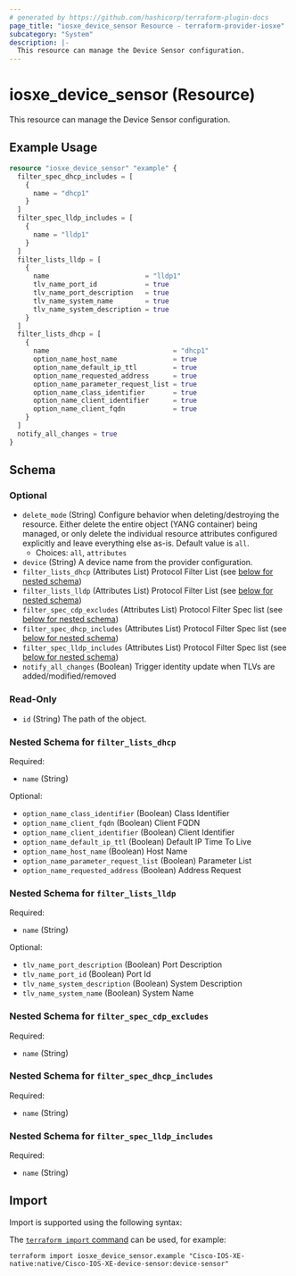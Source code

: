 ```yaml
---
# generated by https://github.com/hashicorp/terraform-plugin-docs
page_title: "iosxe_device_sensor Resource - terraform-provider-iosxe"
subcategory: "System"
description: |-
  This resource can manage the Device Sensor configuration.
---
```


# iosxe_device_sensor (Resource)

This resource can manage the Device Sensor configuration.

## Example Usage

```terraform
resource "iosxe_device_sensor" "example" {
  filter_spec_dhcp_includes = [
    {
      name = "dhcp1"
    }
  ]
  filter_spec_lldp_includes = [
    {
      name = "lldp1"
    }
  ]
  filter_lists_lldp = [
    {
      name                        = "lldp1"
      tlv_name_port_id            = true
      tlv_name_port_description   = true
      tlv_name_system_name        = true
      tlv_name_system_description = true
    }
  ]
  filter_lists_dhcp = [
    {
      name                               = "dhcp1"
      option_name_host_name              = true
      option_name_default_ip_ttl         = true
      option_name_requested_address      = true
      option_name_parameter_request_list = true
      option_name_class_identifier       = true
      option_name_client_identifier      = true
      option_name_client_fqdn            = true
    }
  ]
  notify_all_changes = true
}
```

<!-- schema generated by tfplugindocs -->
## Schema

### Optional

- `delete_mode` (String) Configure behavior when deleting/destroying the resource. Either delete the entire object (YANG container) being managed, or only delete the individual resource attributes configured explicitly and leave everything else as-is. Default value is `all`.
  - Choices: `all`, `attributes`
- `device` (String) A device name from the provider configuration.
- `filter_lists_dhcp` (Attributes List) Protocol Filter List (see [below for nested schema](#nestedatt--filter_lists_dhcp))
- `filter_lists_lldp` (Attributes List) Protocol Filter List (see [below for nested schema](#nestedatt--filter_lists_lldp))
- `filter_spec_cdp_excludes` (Attributes List) Protocol Filter Spec list (see [below for nested schema](#nestedatt--filter_spec_cdp_excludes))
- `filter_spec_dhcp_includes` (Attributes List) Protocol Filter Spec list (see [below for nested schema](#nestedatt--filter_spec_dhcp_includes))
- `filter_spec_lldp_includes` (Attributes List) Protocol Filter Spec list (see [below for nested schema](#nestedatt--filter_spec_lldp_includes))
- `notify_all_changes` (Boolean) Trigger identity update when TLVs are added/modified/removed

### Read-Only

- `id` (String) The path of the object.

<a id="nestedatt--filter_lists_dhcp"></a>
### Nested Schema for `filter_lists_dhcp`

Required:

- `name` (String)

Optional:

- `option_name_class_identifier` (Boolean) Class Identifier
- `option_name_client_fqdn` (Boolean) Client FQDN
- `option_name_client_identifier` (Boolean) Client Identifier
- `option_name_default_ip_ttl` (Boolean) Default IP Time To Live
- `option_name_host_name` (Boolean) Host Name
- `option_name_parameter_request_list` (Boolean) Parameter List
- `option_name_requested_address` (Boolean) Address Request


<a id="nestedatt--filter_lists_lldp"></a>
### Nested Schema for `filter_lists_lldp`

Required:

- `name` (String)

Optional:

- `tlv_name_port_description` (Boolean) Port Description
- `tlv_name_port_id` (Boolean) Port Id
- `tlv_name_system_description` (Boolean) System Description
- `tlv_name_system_name` (Boolean) System Name


<a id="nestedatt--filter_spec_cdp_excludes"></a>
### Nested Schema for `filter_spec_cdp_excludes`

Required:

- `name` (String)


<a id="nestedatt--filter_spec_dhcp_includes"></a>
### Nested Schema for `filter_spec_dhcp_includes`

Required:

- `name` (String)


<a id="nestedatt--filter_spec_lldp_includes"></a>
### Nested Schema for `filter_spec_lldp_includes`

Required:

- `name` (String)

## Import

Import is supported using the following syntax:

The [`terraform import` command](https://developer.hashicorp.com/terraform/cli/commands/import) can be used, for example:

```shell
terraform import iosxe_device_sensor.example "Cisco-IOS-XE-native:native/Cisco-IOS-XE-device-sensor:device-sensor"
```
